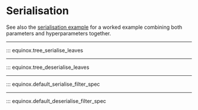 # Serialisation

See also the [serialisation example](../../examples/serialisation/) for a worked example combining both parameters and hyperparameters together.

---

::: equinox.tree_serialise_leaves

---

::: equinox.tree_deserialise_leaves

---

::: equinox.default_serialise_filter_spec

---

::: equinox.default_deserialise_filter_spec
